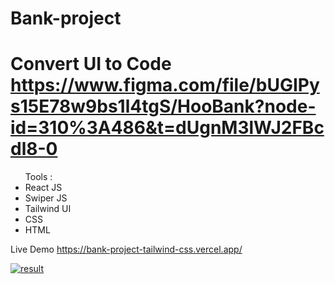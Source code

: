 # Bank-project 
# Convert UI to Code https://www.figma.com/file/bUGIPys15E78w9bs1l4tgS/HooBank?node-id=310%3A486&t=dUgnM3lWJ2FBcdl8-0


<ul>
Tools :
<li>React JS  </li>
<li>Swiper JS  </li>
<li>Tailwind UI  </li>
<li>CSS </li>
<li>HTML </li>
</ul>





Live Demo  https://bank-project-tailwind-css.vercel.app/
 
<a href="https://ibb.co/HpVprx4"><img src="https://i.ibb.co/VptpvQ9/result.png" alt="result" border="0"></a>
